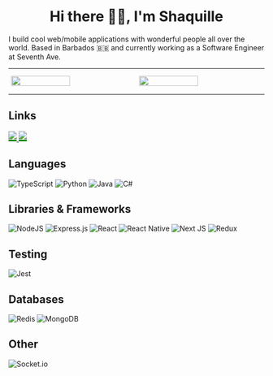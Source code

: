 <h1 align="center">Hi there 👋🏾, I'm Shaquille</h1>

<p>I build cool web/mobile applications with wonderful people all over the world. Based in Barbados 🇧🇧 and currently working as a Software Engineer at Seventh Ave. </p>

---

<div style="padding-bottom: 1px; display: flex; justify-content: space-around; align-items: flex-start; margin-bottom: 15px">
<img width="48%" src="https://github-readme-stats.vercel.app/api/top-langs/?username=shaquillehinds&layout=compact&theme=gotham&langs_count=10&hide_border=true&bg_color=00000000&hide=css,Dockerfile"/>
<img width="48%" src="https://github-readme-stats.vercel.app/api?username=shaquillehinds&count_private=true&show_icons=true&theme=gotham&hide=contribs,prs,stars,issues&hide_border=true&bg_color=00000000"/>
</div>

---

<h2>Links</h2>
<a href="https://www.linkedin.com/in/shaquillehinds/" target="_blank">
<img src="https://img.shields.io/badge/linkedin-%230077B5.svg?style=for-the-badge&logo=linkedin&logoColor=white"  style="padding-bottom: 1px;border-bottom: 3px green solid" />
</a>
<a href="https://www.upwork.com/freelancers/~014d3855d49f2fb7c8" target="_blank">
<img src="https://img.shields.io/badge/UpWork-6FDA44?style=for-the-badge&logo=Upwork&logoColor=white"  style="padding-bottom: 1px;border-bottom: 3px green solid" />
</a>

## Languages

![TypeScript](https://img.shields.io/badge/typescript-%23007ACC.svg?style=for-the-badge&logo=typescript&logoColor=white)
![Python](https://img.shields.io/badge/python-3670A0?style=for-the-badge&logo=python&logoColor=ffdd54)
![Java](https://img.shields.io/badge/java-%23ED8B00.svg?style=for-the-badge&logo=java&logoColor=white)
![C#](https://img.shields.io/badge/c%23-%23239120.svg?style=for-the-badge&logo=c-sharp&logoColor=white)

## Libraries & Frameworks

![NodeJS](https://img.shields.io/badge/node.js-6DA55F?style=for-the-badge&logo=node.js&logoColor=white)
![Express.js](https://img.shields.io/badge/express.js-%23404d59.svg?style=for-the-badge&logo=express&logoColor=%2361DAFB)
![React](https://img.shields.io/badge/react-%2320232a.svg?style=for-the-badge&logo=react&logoColor=%2361DAFB)
![React Native](https://img.shields.io/badge/react_native-%2320232a.svg?style=for-the-badge&logo=react&logoColor=%2361DAFB)
![Next JS](https://img.shields.io/badge/Next-black?style=for-the-badge&logo=next.js&logoColor=white)
![Redux](https://img.shields.io/badge/redux-%23593d88.svg?style=for-the-badge&logo=redux&logoColor=white)

## Testing

![Jest](https://img.shields.io/badge/-jest-%23C21325?style=for-the-badge&logo=jest&logoColor=white)

## Databases

![Redis](https://img.shields.io/badge/redis-%23DD0031.svg?style=for-the-badge&logo=redis&logoColor=white)
![MongoDB](https://img.shields.io/badge/MongoDB-%234ea94b.svg?style=for-the-badge&logo=mongodb&logoColor=white)

## Other

![Socket.io](https://img.shields.io/badge/Socket.io-black?style=for-the-badge&logo=socket.io&badgeColor=010101)

<!--
**shaquillehinds/shaquillehinds** is a ✨ _special_ ✨ repository because its `README.md` (this file) appears on your GitHub profile.

Here are some ideas to get you started:

- 🔭 I’m currently working on ...
- 🌱 I’m currently learning ...
- 👯 I’m looking to collaborate on ...
- 🤔 I’m looking for help with ...
- 💬 Ask me about ...
- 📫 How to reach me: ...
- 😄 Pronouns: ...
- ⚡ Fun fact: ...
-->
